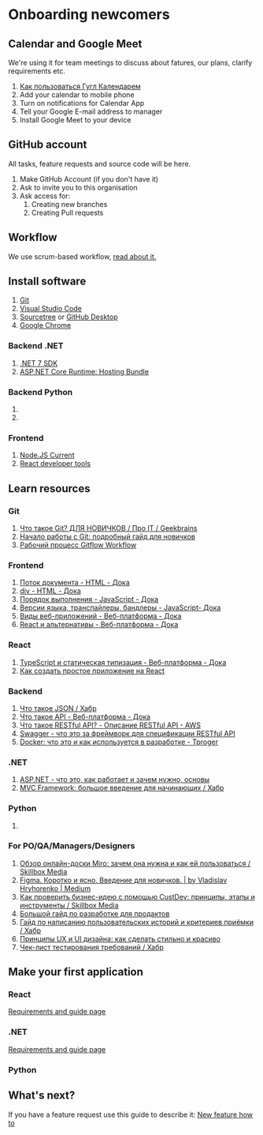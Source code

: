 # Onboarding newcomers

## Calendar and Google Meet
We're using it for team meetings to discuss about fatures, our plans, clarify requirements etc.

1. [Как пользоваться Гугл Календарем](https://lumpics.ru/how-to-use-google-calendar/?ysclid=lkcgitfpxe353186810)
2. Add your calendar to mobile phone
3. Turn on notifications for Calendar App
4. Tell your Google E-mail address to manager
5. Install Google Meet to your device

## GitHub account
All tasks, feature requests and source code will be here.

1. Make GitHub Account (if you don't have it)
2. Ask to invite you to this organisation
3. Ask access for:
   1. Creating new branches
   2. Creating Pull requests
  
## Workflow

We use scrum-based workflow, [read about it.](Workflow.md)

## Install software

1. [Git](https://git-scm.com/downloads)
2. [Visual Studio Code](https://code.visualstudio.com)
3. [Sourcetree](https://www.sourcetreeapp.com)  or  [GitHub Desktop](https://desktop.github.com)
4. [Google Chrome](https://www.google.com/chrome/)

### Backend .NET

1. [.NET 7 SDK](https://dotnet.microsoft.com/en-us/download/dotnet/7.0)
2. [ASP.NET Core Runtime: Hosting Bundle](https://dotnet.microsoft.com/en-us/download/dotnet/7.0)

### Backend Python

1.
2.

### Frontend

1. [Node.JS Current](https://nodejs.org/en)
2. [React developer tools](https://chrome.google.com/webstore/detail/react-developer-tools/fmkadmapgofadopljbjfkapdkoienihi)
  
## Learn resources

### Git
1. [Что такое Git? ДЛЯ НОВИЧКОВ / Про IT / Geekbrains](https://www.youtube.com/watch?v=y5wxl4pBI_A)
2. [Начало работы с Git: подробный гайд для новичков](https://javarush.com/groups/posts/2683-nachalo-rabotih-s-git-podrobnihy-gayd-dlja-novichkov)
3. [Рабочий процесс Gitflow Workflow](https://www.atlassian.com/ru/git/tutorials/comparing-workflows/gitflow-workflow)

### Frontend
1. [Поток документа - HTML - Дока](https://doka.guide/html/flow/)
2. [div - HTML - Дока](https://doka.guide/html/div/)
3. [Порядок выполнения - JavaScript - Дока](https://doka.guide/js/execution-order/)
4. [Версии языка, транспайлеры, бандлеры - JavaScript- Дока](https://doka.guide/js/language-versions/)
5. [Виды веб-приложений - Веб-платформа - Дока](https://doka.guide/tools/web-app-types/)
6. [React и альтернативы - Веб-платформа - Дока](https://doka.guide/tools/react-and-alternatives/)

### React
1. [TypeScript и статическая типизация - Веб-платформа - Дока](https://doka.guide/tools/static-types/)
2. [Как создать простое приложение на React](https://sky.pro/media/kak-sozdat-prostoe-prilozhenie-na-react/)

### Backend
1. [Что такое JSON / Хабр](https://habr.com/ru/articles/554274/)
2. [Что такое API - Веб-платформа - Дока](https://doka.guide/tools/api/)
3. [Что такое RESTful API? - Описание RESTful API - AWS](https://aws.amazon.com/ru/what-is/restful-api/)
4. [Swagger - что это за фреймворк для спецификации RESTful API](https://blog.skillfactory.ru/glossary/swagger/)
5. [Docker: что это и как используется в разработке - Tproger](https://tproger.ru/articles/chto-takoje-docker/)

### .NET
1. [ASP.NET - что это, как работает и зачем нужно, основы](https://blog.skillfactory.ru/glossary/asp-net/)
2. [MVC Framework: большое введение для начинающих / Хабр](https://habr.com/ru/articles/49718/)

### Python
1.

### For PO/QA/Managers/Designers
1. [Обзор онлайн-доски Miro: зачем она нужна и как ей пользоваться / Skillbox Media](https://skillbox.ru/media/management/obzor-onlayndoski-miro-zachem-ona-nuzhna-i-kak-ey-polzovatsya/)
2. [Figma. Коротко и ясно. Введение для новичков. | by Vladislav Hryhorenko | Medium](https://qvladislavp.medium.com/figma-коротко-и-ясно-введение-для-новичков-2c09c168a3b2)
3. [Как проверить бизнес-идею с помощью CustDev: принципы, этапы и инструменты / Skillbox Media](https://skillbox.ru/media/marketing/kak-proverit-biznesideyu-s-pomoshchyu-custdev/)
4. [Большой гайд по разработке для продактов](https://www.wannabelike.ru/biblioteka/bolshoy-gayd-po-razrabotke-dlya-prodaktov)
5. [Гайд по написанию пользовательских историй и критериев приёмки / Хабр](https://habr.com/ru/companies/X5Tech/articles/723742/)
6. [Принципы UX и UI дизайна: как сделать стильно и красиво](https://creatium.academy/blog/osnovy-ux-ui-dizajna)
7. [Чек-лист тестирования требований / Хабр](https://habr.com/ru/articles/543340/)

## Make your first application

### React
[Requirements and guide page](./react-testapp.md)

### .NET
[Requirements and guide page](./dotnet-testapp.md)
### Python

## What's next? 

If you have a feature request use this guide to describe it: [New feature how to](./New-feature-how-to.md)
